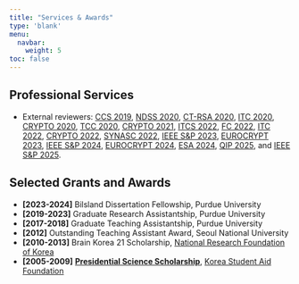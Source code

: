 ```yaml
---
title: "Services & Awards"
type: 'blank'
menu:
  navbar:
    weight: 5
toc: false
---
```


## Professional Services

- External reviewers: [CCS 2019](https://www.sigsac.org/ccs/CCS2019/), [NDSS 2020](https://www.ndss-symposium.org/ndss2020/), [CT-RSA 2020](https://sites.google.com/view/ctrsa2020/home), [ITC 2020](https://itcrypto.github.io/), [CRYPTO 2020](https://crypto.iacr.org/2020/), [TCC 2020](https://tcc.iacr.org/2020/), [CRYPTO 2021](https://crypto.iacr.org/2021/), [ITCS 2022](http://itcs-conf.org/index.html), [FC 2022](https://fc22.ifca.ai/index.html), [ITC 2022](https://itcrypto.github.io/2022/), [CRYPTO 2022](https://crypto.iacr.org/2022/), [SYNASC 2022](https://synasc.ro/2022/), [IEEE S&P 2023](https://www.ieee-security.org/TC/SP2023/), [EUROCRYPT 2023](https://eurocrypt.iacr.org/2023/), [IEEE S&P 2024](https://sp2024.ieee-security.org), [EUROCRYPT 2024](https://eurocrypt.iacr.org/2024/), [ESA 2024](https://algo-conference.org/2024/esa/), [QIP 2025](https://rsvp.duke.edu/event/qip2025/summary), and [IEEE S&P 2025](https://sp2025.ieee-security.org).

## Selected Grants and Awards

- **[2023-2024]** Bilsland Dissertation Fellowship, Purdue University
- **[2019-2023]** Graduate Research Assistantship, Purdue University
- **[2017-2018]** Graduate Teaching Assistantship, Purdue University
- **[2012]** Outstanding Teaching Assistant Award, Seoul National University
- **[2010-2013]** Brain Korea 21 Scholarship, [National Research Foundation of Korea](https://www.nrf.re.kr/eng/index)
- **[2005-2009]** [**Presidential Science Scholarship**](https://www.kosaf.go.kr/eng/jsp/aid/aid02_01_01.jsp?ttab1=2), [Korea Student Aid Foundation](https://www.kosaf.go.kr/eng/jsp/main.jsp)
